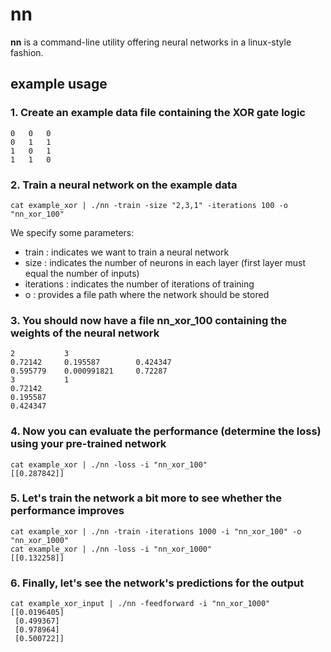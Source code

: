 # nn

**nn** is a command-line utility offering neural networks in a linux-style fashion. 

## example usage

### 1. Create an example data file containing the XOR gate logic

    0   0   0
    0   1   1
    1   0   1
    1   1   0
    
### 2. Train a neural network on the example data

    cat example_xor | ./nn -train -size "2,3,1" -iterations 100 -o "nn_xor_100" 

We specify some parameters:

- train : indicates we want to train a neural network
- size : indicates the number of neurons in each layer (first layer must equal the number of inputs)
- iterations : indicates the number of iterations of training
- o : provides a file path where the network should be stored
   
### 3. You should now have a file nn_xor_100 containing the weights of the neural network

    2           3
    0.72142     0.195587        0.424347
    0.595779    0.000991821     0.72287
    3           1
    0.72142
    0.195587
    0.424347
    
### 4. Now you can evaluate the performance (determine the loss) using your pre-trained network

    cat example_xor | ./nn -loss -i "nn_xor_100"
    [[0.287842]]
    
### 5. Let's train the network a bit more  to see whether the performance improves

    cat example_xor | ./nn -train -iterations 1000 -i "nn_xor_100" -o "nn_xor_1000"
    cat example_xor | ./nn -loss -i "nn_xor_1000"
    [[0.132258]]
    
### 6. Finally, let's see the network's predictions for the output

    cat example_xor_input | ./nn -feedforward -i "nn_xor_1000"
    [[0.0196405]
     [0.499367]
     [0.978964]
     [0.500722]]
